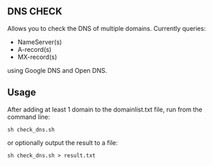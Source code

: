 ## DNS CHECK

Allows you to check the DNS of multiple domains. Currently queries:
* NameServer(s)
* A-record(s)
* MX-record(s)

using Google DNS and Open DNS.

## Usage
After adding at least 1 domain to the domainlist.txt file, run from the command line:
```
sh check_dns.sh
```
or optionally output the result to a file:
```
sh check_dns.sh > result.txt
```
